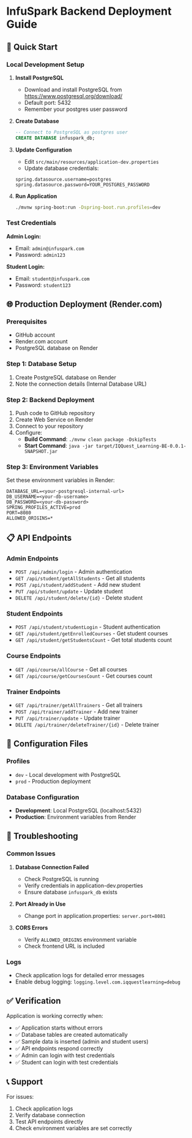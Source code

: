 # InfuSpark Backend Deployment Guide

## 🚀 Quick Start

### Local Development Setup

1. **Install PostgreSQL**
   - Download and install PostgreSQL from https://www.postgresql.org/download/
   - Default port: 5432
   - Remember your postgres user password

2. **Create Database**
   ```sql
   -- Connect to PostgreSQL as postgres user
   CREATE DATABASE infuspark_db;
   ```

3. **Update Configuration**
   - Edit `src/main/resources/application-dev.properties`
   - Update database credentials:
   ```properties
   spring.datasource.username=postgres
   spring.datasource.password=YOUR_POSTGRES_PASSWORD
   ```

4. **Run Application**
   ```bash
   ./mvnw spring-boot:run -Dspring-boot.run.profiles=dev
   ```

### Test Credentials

**Admin Login:**
- Email: `admin@infuspark.com`
- Password: `admin123`

**Student Login:**
- Email: `student@infuspark.com`
- Password: `student123`

## 🌐 Production Deployment (Render.com)

### Prerequisites
- GitHub account
- Render.com account
- PostgreSQL database on Render

### Step 1: Database Setup
1. Create PostgreSQL database on Render
2. Note the connection details (Internal Database URL)

### Step 2: Backend Deployment
1. Push code to GitHub repository
2. Create Web Service on Render
3. Connect to your repository
4. Configure:
   - **Build Command**: `./mvnw clean package -DskipTests`
   - **Start Command**: `java -jar target/IQQuest_Learning-BE-0.0.1-SNAPSHOT.jar`

### Step 3: Environment Variables
Set these environment variables in Render:
```
DATABASE_URL=<your-postgresql-internal-url>
DB_USERNAME=<your-db-username>
DB_PASSWORD=<your-db-password>
SPRING_PROFILES_ACTIVE=prod
PORT=8080
ALLOWED_ORIGINS=*
```

## 📋 API Endpoints

### Admin Endpoints
- `POST /api/admin/login` - Admin authentication
- `GET /api/student/getAllStudents` - Get all students
- `POST /api/student/addStudent` - Add new student
- `PUT /api/student/update` - Update student
- `DELETE /api/student/delete/{id}` - Delete student

### Student Endpoints
- `POST /api/student/studentLogin` - Student authentication
- `GET /api/student/getEnrolledCourses` - Get student courses
- `GET /api/student/getStudentsCount` - Get total students count

### Course Endpoints
- `GET /api/course/allCourse` - Get all courses
- `GET /api/course/getCoursesCount` - Get courses count

### Trainer Endpoints
- `GET /api/trainer/getAllTrainers` - Get all trainers
- `POST /api/trainer/addTrainer` - Add new trainer
- `PUT /api/trainer/update` - Update trainer
- `DELETE /api/trainer/deleteTrainer/{id}` - Delete trainer

## 🔧 Configuration Files

### Profiles
- `dev` - Local development with PostgreSQL
- `prod` - Production deployment

### Database Configuration
- **Development**: Local PostgreSQL (localhost:5432)
- **Production**: Environment variables from Render

## 🐛 Troubleshooting

### Common Issues
1. **Database Connection Failed**
   - Check PostgreSQL is running
   - Verify credentials in application-dev.properties
   - Ensure database `infuspark_db` exists

2. **Port Already in Use**
   - Change port in application.properties: `server.port=8081`

3. **CORS Errors**
   - Verify `ALLOWED_ORIGINS` environment variable
   - Check frontend URL is included

### Logs
- Check application logs for detailed error messages
- Enable debug logging: `logging.level.com.iqquestlearning=debug`

## ✅ Verification

Application is working correctly when:
- ✅ Application starts without errors
- ✅ Database tables are created automatically
- ✅ Sample data is inserted (admin and student users)
- ✅ API endpoints respond correctly
- ✅ Admin can login with test credentials
- ✅ Student can login with test credentials

## 📞 Support

For issues:
1. Check application logs
2. Verify database connection
3. Test API endpoints directly
4. Check environment variables are set correctly